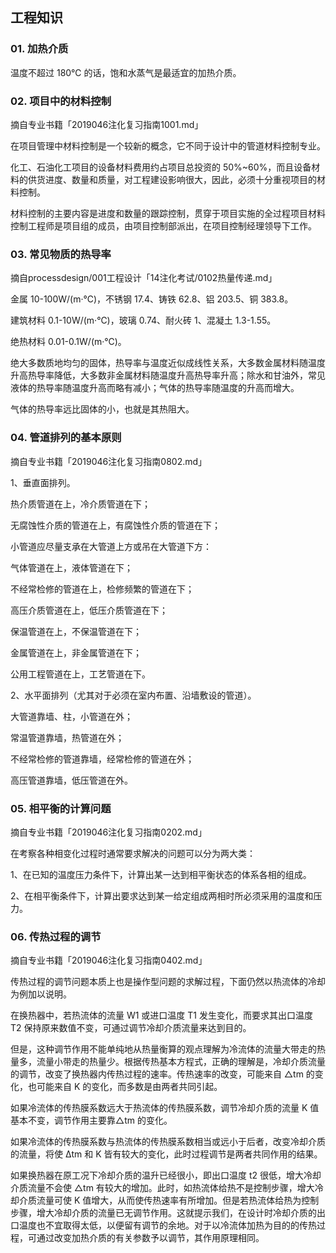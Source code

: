## 工程知识

### 01. 加热介质

温度不超过 180℃ 的话，饱和水蒸气是最适宜的加热介质。

### 02. 项目中的材料控制

摘自专业书籍「2019046注化复习指南1001.md」

在项目管理中材料控制是一个较新的概念，它不同于设计中的管道材料控制专业。

化工、石油化工项目的设备材料费用约占项目总投资的 50%~60%，而且设备材料的供货进度、数量和质量，对工程建设影响很大，因此，必须十分重视项目的材料控制。

材料控制的主要内容是进度和数量的跟踪控制，贯穿于项目实施的全过程项目材料控制工程师是项目组的成员，由项目控制部派出，在项目控制经理领导下工作。

### 03. 常见物质的热导率

摘自processdesign/001工程设计「14注化考试/0102热量传递.md」

金属 10-100W/(m·℃)，不锈钢 17.4、铸铁 62.8、铝 203.5、铜 383.8。

建筑材料 0.1-10W/(m·℃)，玻璃 0.74、耐火砖 1、混凝土 1.3-1.55。

绝热材料 0.01-0.1W/(m·℃)。

绝大多数质地均匀的固体，热导率与温度近似成线性关系，大多数金属材料随温度升高热导率降低，大多数非金属材料随温度升高热导率升高；除水和甘油外，常见液体的热导率随温度升高而略有减小；气体的热导率随温度的升高而增大。

气体的热导率远比固体的小，也就是其热阻大。

### 04. 管道排列的基本原则

摘自专业书籍「2019046注化复习指南0802.md」

1、垂直面排列。

热介质管道在上，冷介质管道在下；

无腐蚀性介质的管道在上，有腐蚀性介质的管道在下；

小管道应尽量支承在大管道上方或吊在大管道下方：

气体管道在上，液体管道在下；

不经常检修的管道在上，检修频繁的管道在下；

高压介质管道在上，低压介质管道在下；

保温管道在上，不保温管道在下；

金属管道在上，非金属管道在下；

公用工程管道在上，工艺管道在下。

2、水平面排列（尤其对于必须在室内布置、沿墙敷设的管道）。

大管道靠墙、柱，小管道在外；

常温管道靠墙，热管道在外；

不经常检修的管道靠墙，经常检修的管道在外；

高压管道靠墙，低压管道在外。

### 05. 相平衡的计算问题

摘自专业书籍「2019046注化复习指南0202.md」

在考察各种相变化过程时通常要求解决的问题可以分为两大类：

1、在已知的温度压力条件下，计算出某一达到相平衡状态的体系各相的组成。

2、在相平衡条件下，计算出要求达到某一给定组成两相时所必须采用的温度和压力。

### 06. 传热过程的调节

摘自专业书籍「2019046注化复习指南0402.md」

传热过程的调节问题本质上也是操作型问题的求解过程，下面仍然以热流体的冷却为例加以说明。

在换热器中，若热流体的流量 W1 或进口温度 T1 发生变化，而要求其出口温度 T2 保持原来数值不变，可通过调节冷却介质流量来达到目的。

但是，这种调节作用不能单纯地从热量衡算的观点理解为冷流体的流量大带走的热量多，流量小带走的热量少。根据传热基本方程式，正确的理解是，冷却介质流量的调节，改变了换热器内传热过程的速率。传热速率的改变，可能来自 △tm 的变化，也可能来自 K 的变化，而多数是由两者共同引起。

如果冷流体的传热膜系数远大于热流体的传热膜系数，调节冷却介质的流量 K 值基本不变，调节作用主要靠△tm 的变化。

如果冷流体的传热膜系数与热流体的传热膜系数相当或远小于后者，改变冷却介质的流量，将使 Δtm 和 K 皆有较大的变化，此时过程调节是两者共同作用的结果。

如果换热器在原工况下冷却介质的温升已经很小，即出口温度 t2 很低，增大冷却介质流量不会使 △tm 有较大的增加。此时，如热流体给热不是控制步骤，增大冷却介质流量可使 K 值增大，从而使传热速率有所增加。但是若热流体给热为控制步骤，增大冷却介质的流量已无调节作用。这就提示我们，在设计时冷却介质的出口温度也不宜取得太低，以便留有调节的余地。对于以冷流体加热为目的的传热过程，可通过改变加热介质的有关参数予以调节，其作用原理相同。